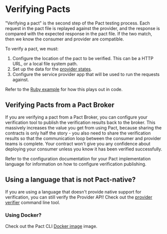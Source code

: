 # Verifying Pacts

"Verifying a pact" is the second step of the Pact testing process. Each request in the pact file is replayed against the provider, and the response is compared with the expected response in the pact file. If the two match, then we know the consumer and provider are compatible.

To verify a pact, we must:

1. Configure the location of the pact to be verified. This can be a HTTP URL, or a local file system path.
2. Set up the data for the [provider states](provider_states.md).
3. Configure the service provider app that will be used to run the requests against.

Refer to the [Ruby example](../implementation_guides/ruby/verifying_pacts.md) for how this plays out in code.

## Verifying Pacts from a Pact Broker

If you are verifying a pact from a Pact Broker, you can configure your verification tool to publish the verification results back to the broker. This massively increases the value you get from using Pact, because sharing the contracts is only half the story - you also need to share the verification results so that the communication loop between the consumer and provider teams is complete. Your contract won't give you any confidence about deploying your consumer unless you know it has been verified successfully.

Refer to the configuration documentation for your Pact implementation language for information on how to configure verification publishing.

## Using a language that is not Pact-native?

If you are using a language that doesn't provide native support for verification, you can still verify the Provider API! Check out the [provider verifier](https://github.com/DiUS/pact-provider-verifier-docker) command line tool.

### Using Docker?

Check out the Pact CLI [Docker image](https://hub.docker.com/r/pactfoundation/pact-cli) image.
